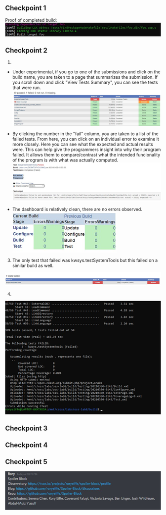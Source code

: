 ## Checkpoint 1

Proof of completed build:
![check1](check1.jpg)

## Checkpoint 2

1. 

- Under experimental, if you go to one of the submissions and click on the build name, you are taken to a page that summarizes the submission. If you scroll down and click "View Tests Summary", you can see the tests that were run.  
![tests](test_summary.jpg)

- By clicking the number in the "fail" column, you are taken to a list of the failed tests. From here, you can click on an individual error to examine it more closely. Here you can see what the expected and actual results were. This can help give the programmers insight into why their program failed. It allows them to compare/contrast what the intended funcionality of the program is with what was actually computed. 
![fail](test_fail.jpg)

- The dashboard is relatively clean, there are no errors observed. 
![similar](similar_system.jpg)

3. The only test that failed was kwsys.testSystemTools but this failed on a similar build as well. 

![failed_tests](kwsys.jpg)

4. 
![ubuntu](ubuntu_output.jpg)

## Checkpoint 3

## Checkpoint 4

## Checkpoint 5

![project_update](project_update.jpg)